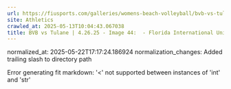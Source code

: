 ```yaml
---
url: https://fiusports.com/galleries/womens-beach-volleyball/bvb-vs-tulane-4-26-25/image-44/358/62908/
site: Athletics
crawled_at: 2025-05-13T10:04:43.067038
title: BVB vs Tulane | 4.26.25 - Image 44:  - Florida International University
---
```

normalized_at: 2025-05-22T17:17:24.186924
normalization_changes: Added trailing slash to directory path

Error generating fit markdown: '<' not supported between instances of 'int' and 'str'